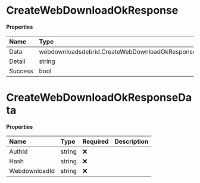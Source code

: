 # CreateWebDownloadOkResponse

**Properties**

| Name    | Type                                               | Required | Description |
| :------ | :------------------------------------------------- | :------- | :---------- |
| Data    | webdownloadsdebrid.CreateWebDownloadOkResponseData | ❌       |             |
| Detail  | string                                             | ❌       |             |
| Success | bool                                               | ❌       |             |

# CreateWebDownloadOkResponseData

**Properties**

| Name          | Type   | Required | Description |
| :------------ | :----- | :------- | :---------- |
| AuthId        | string | ❌       |             |
| Hash          | string | ❌       |             |
| WebdownloadId | string | ❌       |             |
